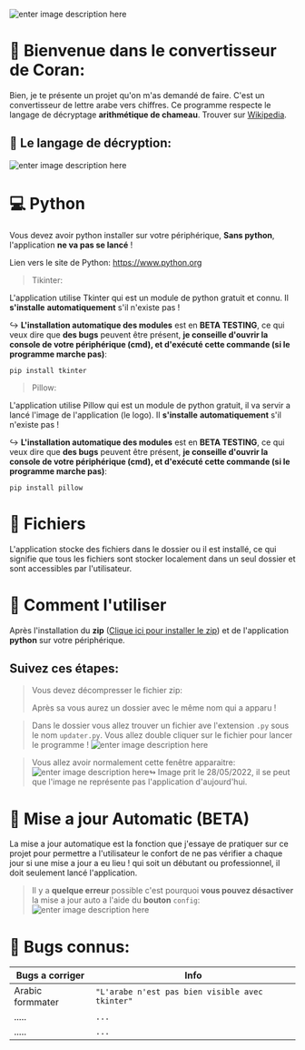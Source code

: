 ![enter image description here](https://cdn.discordapp.com/attachments/937796349884248104/988549682152222780/Sans_titre22.jpg)

# 🎈 Bienvenue dans le convertisseur de Coran:

Bien, je te présente un projet qu'on m'as demandé de faire. C'est un convertisseur de lettre arabe vers chiffres. Ce programme respecte le langage de décryptage **arithmétique de chameau**. Trouver sur [Wikipedia](https://ar.wikipedia.org/wiki/%D8%AD%D8%B3%D8%A7%D8%A8_%D8%A7%D9%84%D8%AC%D9%85%D9%84).

## 🔮 Le langage de décryption:
![enter image description here](https://upload.wikimedia.org/wikipedia/commons/d/d8/%D8%AD%D8%B3%D8%A7%D8%A8_%D8%A7%D9%84%D8%AC%D9%85%D9%84.png)


# 💻 Python

Vous devez avoir python installer sur votre périphérique, **Sans python**, l'application **ne va pas se lancé** !

Lien vers le site de Python: https://www.python.org

>Tikinter:

L'application utilise Tkinter qui est un module de python gratuit et connu. Il **s'installe** **automatiquement** s'il n'existe pas !

↪ **L'installation automatique des modules** est en **BETA TESTING**, ce qui veux dire que **des bugs** peuvent être présent, **je conseille d'ouvrir la console de votre périphérique (cmd), et d'exécuté cette commande (si le programme marche pas)**:

    pip install tkinter
    

>Pillow:

L'application utilise Pillow qui est un module de python gratuit, il va servir a lancé l'image de l'application (le logo). Il **s'installe** **automatiquement** s'il n'existe pas !

↪ **L'installation automatique des modules** est en **BETA TESTING**, ce qui veux dire que **des bugs** peuvent être présent, **je conseille d'ouvrir la console de votre périphérique (cmd), et d'exécuté cette commande (si le programme marche pas)**:

    pip install pillow

# 📂 Fichiers

L'application stocke des fichiers dans le dossier ou il est installé, ce qui signifie que tous les fichiers sont stocker localement dans un seul dossier et sont accessibles par l'utilisateur.

# 🔎 Comment l'utiliser

Après l'installation du **zip** ([Clique ici pour installer le zip](https://github.com/Random-Creation-of-YassiGame/Coran-Converter/archive/refs/heads/main.zip)) et de l'application **python** sur votre périphérique. 

## Suivez ces étapes:

> Vous devez décompresser le fichier zip:
>
> Après sa vous aurez un dossier avec le même nom qui a apparu !

> Dans le dossier vous allez trouver un fichier ave l'extension `.py` sous le nom `updater.py`. Vous allez double cliquer sur le fichier pour lancer le programme !
> ![enter image description here](https://cdn.discordapp.com/attachments/937796349884248104/980067265921810442/unknown.png)

> Vous allez avoir normalement cette fenêtre apparaitre:
 > ![enter image description here](https://cdn.discordapp.com/attachments/937796349884248104/980068360240910366/unknown.png)↬ Image prit le 28/05/2022, il se peut que l'image ne représente pas l'application d'aujourd'hui.




# 🔧 Mise a jour Automatic (BETA)

La mise a jour automatique est la fonction que j'essaye de pratiquer sur ce projet pour permettre a l'utilisateur le confort de ne pas vérifier a chaque jour si une mise a jour a eu lieu ! qui soit un débutant ou professionnel, il doit seulement lancé l'application.

> Il y a **quelque erreur** possible c'est pourquoi **vous pouvez désactiver** la mise a jour auto a l'aide du **bouton** `config`:
> ![enter image description here](https://cdn.discordapp.com/attachments/937796349884248104/980070584652292106/unknown.png)


# 📡 Bugs connus:

| Bugs a corriger |                 Info                          |
|-----------------|-----------------------------------------------|
|Arabic formmater |`"L'arabe n'est pas bien visible avec tkinter"`|
|.....            |`...`                                          |
|.....            |`...`                                          |
